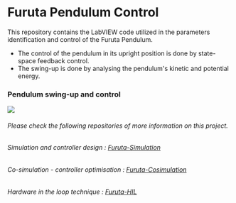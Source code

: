 # Furuta Pendulum Control

This repository contains the LabVIEW code utilized in the parameters identification and control of the Furuta Pendulum.
- The control of the pendulum in its upright position is done by state-space feedback control.
- The swing-up is done by analysing the pendulum's kinetic and potential energy.


### Pendulum swing-up and control

![](SwingUpAndControl.gif)

###### Please check the following repositories of more information on this project.
###### Simulation and controller design : [Furuta-Simulation](https://github.com/feippolito/Furuta-Simulation)
###### Co-simulation - controller optimisation : [Furuta-Cosimulation](https://github.com/feippolito/Furuta-Cosimulation)
###### Hardware in the loop technique : [Furuta-HIL](https://github.com/feippolito/Furuta-HIL)

